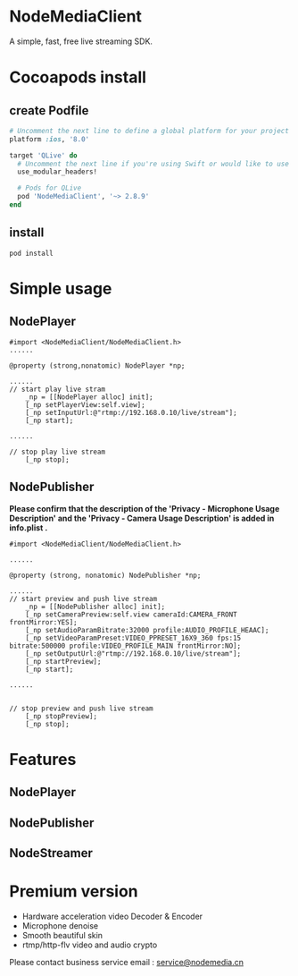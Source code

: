 # NodeMediaClient
A simple, fast, free live streaming SDK.

# Cocoapods install
## create Podfile
```ruby
# Uncomment the next line to define a global platform for your project
platform :ios, '8.0'

target 'QLive' do
  # Uncomment the next line if you're using Swift or would like to use dynamic frameworks
  use_modular_headers!

  # Pods for QLive
  pod 'NodeMediaClient', '~> 2.8.9' 
end
```
## install
```shell
pod install
```

# Simple usage

## NodePlayer
```
#import <NodeMediaClient/NodeMediaClient.h>
......

@property (strong,nonatomic) NodePlayer *np;

......
// start play live stram
    _np = [[NodePlayer alloc] init];
    [_np setPlayerView:self.view];
    [_np setInputUrl:@"rtmp://192.168.0.10/live/stream"];
    [_np start];
    
......

// stop play live stream
    [_np stop];
```

## NodePublisher

**Please confirm that the description of the 'Privacy - Microphone Usage Description' and the 'Privacy - Camera Usage Description' is added in info.plist .**

```
#import <NodeMediaClient/NodeMediaClient.h>

......

@property (strong, nonatomic) NodePublisher *np;

......
// start preview and push live stream
    _np = [[NodePublisher alloc] init];
    [_np setCameraPreview:self.view cameraId:CAMERA_FRONT frontMirror:YES];
    [_np setAudioParamBitrate:32000 profile:AUDIO_PROFILE_HEAAC];
    [_np setVideoParamPreset:VIDEO_PPRESET_16X9_360 fps:15 bitrate:500000 profile:VIDEO_PROFILE_MAIN frontMirror:NO];
    [_np setOutputUrl:@"rtmp://192.168.0.10/live/stream"];
    [_np startPreview];
    [_np start];

......


// stop preview and push live stream
    [_np stopPreview];
    [_np stop];
```
# Features
## NodePlayer

## NodePublisher

## NodeStreamer

# Premium version
- Hardware acceleration video Decoder & Encoder
- Microphone denoise
- Smooth beautiful skin
- rtmp/http-flv video and audio crypto

Please contact business service email : service@nodemedia.cn
